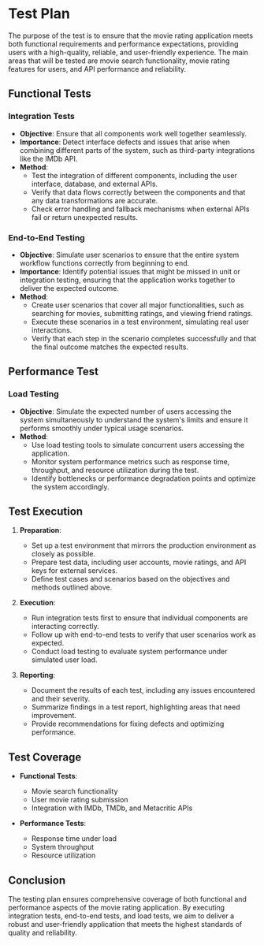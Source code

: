 # Test Plan

The purpose of the test is to ensure that the movie rating application meets both functional requirements and performance expectations, providing users with a high-quality, reliable, and user-friendly experience. The main areas that will be tested are movie search functionality, movie rating features for users, and API performance and reliability.

## Functional Tests

### Integration Tests
- **Objective**: Ensure that all components work well together seamlessly.
- **Importance**: Detect interface defects and issues that arise when combining different parts of the system, such as third-party integrations like the IMDb API.
- **Method**:
  - Test the integration of different components, including the user interface, database, and external APIs.
  - Verify that data flows correctly between the components and that any data transformations are accurate.
  - Check error handling and fallback mechanisms when external APIs fail or return unexpected results.

### End-to-End Testing
- **Objective**: Simulate user scenarios to ensure that the entire system workflow functions correctly from beginning to end.
- **Importance**: Identify potential issues that might be missed in unit or integration testing, ensuring that the application works together to deliver the expected outcome.
- **Method**:
  - Create user scenarios that cover all major functionalities, such as searching for movies, submitting ratings, and viewing friend ratings.
  - Execute these scenarios in a test environment, simulating real user interactions.
  - Verify that each step in the scenario completes successfully and that the final outcome matches the expected results.

## Performance Test

### Load Testing
- **Objective**: Simulate the expected number of users accessing the system simultaneously to understand the system's limits and ensure it performs smoothly under typical usage scenarios.
- **Method**:
  - Use load testing tools to simulate concurrent users accessing the application.
  - Monitor system performance metrics such as response time, throughput, and resource utilization during the test.
  - Identify bottlenecks or performance degradation points and optimize the system accordingly.

## Test Execution

1. **Preparation**:
   - Set up a test environment that mirrors the production environment as closely as possible.
   - Prepare test data, including user accounts, movie ratings, and API keys for external services.
   - Define test cases and scenarios based on the objectives and methods outlined above.

2. **Execution**:
   - Run integration tests first to ensure that individual components are interacting correctly.
   - Follow up with end-to-end tests to verify that user scenarios work as expected.
   - Conduct load testing to evaluate system performance under simulated user load.

3. **Reporting**:
   - Document the results of each test, including any issues encountered and their severity.
   - Summarize findings in a test report, highlighting areas that need improvement.
   - Provide recommendations for fixing defects and optimizing performance.

## Test Coverage

- **Functional Tests**:
  - Movie search functionality
  - User movie rating submission
  - Integration with IMDb, TMDb, and Metacritic APIs

- **Performance Tests**:
  - Response time under load
  - System throughput
  - Resource utilization

## Conclusion

The testing plan ensures comprehensive coverage of both functional and performance aspects of the movie rating application. By executing integration tests, end-to-end tests, and load tests, we aim to deliver a robust and user-friendly application that meets the highest standards of quality and reliability.

